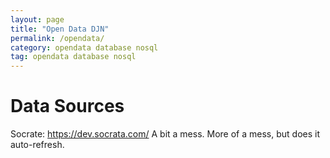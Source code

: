 ```yaml
---
layout: page
title: "Open Data DJN"
permalink: /opendata/
category: opendata database nosql
tag: opendata database nosql
---
```


# Data Sources
Socrate:  https://dev.socrata.com/
A bit a mess.
More of a mess, but does it auto-refresh.
